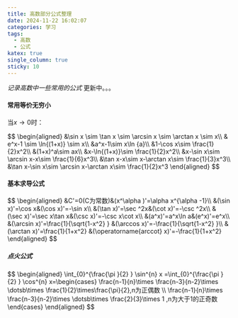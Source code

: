 ```yaml
---
title: 高数部分公式整理
date: 2024-11-22 16:02:07
categories: 学习
tags:
  - 高数
  - 公式
katex: true
single_column: true
sticky: 10
---
```

*记录高数中一些常用的公式*
更新中。。。
<!--more-->
#### 常用等价无穷小
当$x\to 0$时：
<div>$$
\begin{aligned}
&\sin x \sim \tan x \sim \arcsin x \sim \arctan x \sim x\\
& e^x-1 \sim \ln{(1+x)} \sim x\\
&a^x-1\sim x\ln {a}\\
&1-\cos x\sim \frac{1}{2}x^2\\
&(1+x)^a\sim ax\\
&x-\ln{(1+x)}\sim \frac{1}{2}x^2\\
&x-\sin x\sim \arcsin x-x\sim \frac{1}{6}x^3\\
&\tan x-x\sim x-\arctan x\sim \frac{1}{3}x^3\\
&\tan x-\sin x\sim \arcsin x-\arctan x\sim \frac{1}{2}x^3   
\end{aligned}
$$</div>

#### 基本求导公式
<div>$$
\begin{aligned}
&C'=0(C为常数)&(x^\alpha )'=\alpha x^{\alpha -1}\\
&(\sin x)'=\cos x&(\cos x)'=-\sin x\\
&(\tan x)'=\sec ^2x&(\cot x)'=-\csc ^2x\\
&(\sec x)'=\sec x\tan x&(\csc x)'=-\csc x\cot x\\
&(a^x)'=a^x\ln a&(e^x)'=e^x\\
&(\arcsin x)'=\frac{1}{\sqrt{1-x^2} } &(\arccos x)'=-\frac{1}{\sqrt{1-x^2} }\\
&(\arctan x)'=\frac{1}{1+x^2} &(\operatorname{arccot} x)'=-\frac{1}{1+x^2} 
\end{aligned}
$$</div>

##### 点火公式
<div>$$
\begin{aligned}
\int_{0}^{\frac{\pi }{2} } \sin^{n} x =\int_{0}^{\frac{\pi }{2} } \cos^{n} x=\begin{cases}
\frac{n-1}{n}\times \frac{n-3}{n-2}\times \dotsb\times \frac{1}{2}\times\frac{\pi}{2},n为正偶数  \\ 
\frac{n-1}{n}\times \frac{n-3}{n-2}\times \dotsb\times \frac{2}{3}\times 1 ,n为大于1的正奇数 
\end{cases}
\end{aligned}
$$</div>